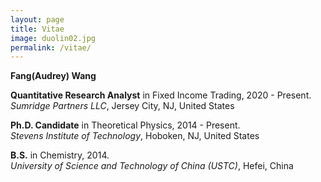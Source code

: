```yaml
---
layout: page
title: Vitae
image: duolin02.jpg
permalink: /vitae/
---
```


**Fang(Audrey) Wang**



**Quantitative Research Analyst** in Fixed Income Trading, 2020 - Present.  
*Sumridge Partners LLC*, Jersey City, NJ, United States



**Ph.D. Candidate** in Theoretical Physics, 2014 - Present.  
*Stevens Institute of Technology*, Hoboken, NJ, United States



**B.S.** in Chemistry,  2014.  
*University of Science and Technology of China (USTC)*, Hefei, China

